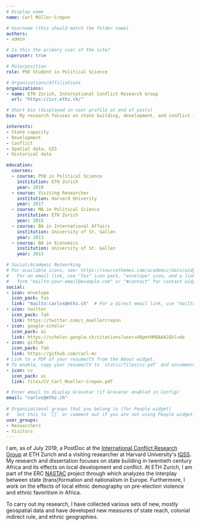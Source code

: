 ```yaml
---
# Display name
name: Carl Müller-Crepon

# Username (this should match the folder name)
authors:
- admin

# Is this the primary user of the site?
superuser: true

# Role/position
role: PhD Student in Political Science

# Organizations/Affiliations
organizations:
- name: ETH Zurich, International Conflict Research Group
  url: "https://icr.ethz.ch/"

# Short bio (displayed in user profile at end of posts)
bio: My research focuses on state building, development, and conflict in 20th century Africa.

interests:
- State capacity
- Development
- Conflict
- Spatial data, GIS
- Historical data

education:
  courses:
  - course: PhD in Political Science
    institution: ETH Zurich
    year: 2019
  - course: Visiting Researcher
    institution: Harvard Univerity
    year: 2017
  - course: MA in Political Science
    institution: ETH Zurich
    year: 2015
  - course: BA in International Affairs
    institution: University of St. Gallen
    year: 2013
  - course: BA in Economics
    institution: University of St. Gallen
    year: 2013

# Social/Academic Networking
# For available icons, see: https://sourcethemes.com/academic/docs/widgets/#icons
#   For an email link, use "fas" icon pack, "envelope" icon, and a link in the
#   form "mailto:your-email@example.com" or "#contact" for contact widget.
social:
- icon: envelope
  icon_pack: fas
  link: "mailto:carlvs@ethz.ch"  # For a direct email link, use "mailto:test@example.org".
- icon: twitter
  icon_pack: fab
  link: https://twitter.com/c_muellercrepon
- icon: google-scholar
  icon_pack: ai
  link: https://scholar.google.ch/citations?user=X6pmtHMAAAAJ&hl=de
- icon: github
  icon_pack: fab
  link: https://github.com/carl-mc
# Link to a PDF of your resume/CV from the About widget.
# To enable, copy your resume/CV to `static/files/cv.pdf` and uncomment the lines below.  
- icon: cv
  icon_pack: ai
  link: files/CV_Carl_Mueller-Crepon.pdf

# Enter email to display Gravatar (if Gravatar enabled in Config)
email: "carlvs@ethz.ch"
  
# Organizational groups that you belong to (for People widget)
#   Set this to `[]` or comment out if you are not using People widget.  
user_groups:
- Researchers
- Visitors
---
```


I am, as of July 2019, a PostDoc at the [International Conflict Research Group](https://icr.ethz.ch/) at ETH Zurich and a visiting researcher at Harvard University's [IQSS](https://www.iq.harvard.edu/). 
My research and dissertation focuses on state building in twentieth century Africa and its effects on local development and conflict. 
At ETH Zurich, I am part of the ERC [NASTAC](https://icr.ethz.ch/research/nastac/) project through which analyzes the interplay between state (trans)formation and nationalism in Europe. 
Furthermore, I work on the effects of local ethnic demography on pre-election violence and ethnic favoritism in Africa.
 
To carry out my research, I have collected various sets of new, mostly geospatial data and have developed new measures of state reach, colonial indirect rule, and ethnic geographies. 